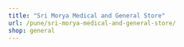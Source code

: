 ```yaml
---
title: "Sri Morya Medical and General Store"
url: /pune/sri-morya-medical-and-general-store/
shop: general
---
```

